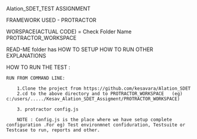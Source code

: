 
Alation_SDET_TEST ASSIGNMENT

FRAMEWORK USED - PROTRACTOR

WORSPACE(ACTUAL CODE) = Check Folder Name PROTRACTOR_WORKSPACE  

READ-ME folder has 
           HOW TO SETUP
		   HOW TO RUN
		   OTHER EXPLANATIONS


HOW TO RUN THE TEST :

	RUN FROM COMMAND LINE:

		1.Clone the project from https://github.com/kesavara/Alation_SDET
		2.cd to the above directory and to PROTRACTOR_WORKSPACE   (eg) c:/users/...../Kesav_Alation_SDET_Assigment/PROTRACTOR_WORKSPACE)

		3. protractor config.js 
		
		NOTE : Config.js is the place where we have setup complete configuration .For eg) Test environmnet confiduration, Testsuite or Testcase to run, reports and other.